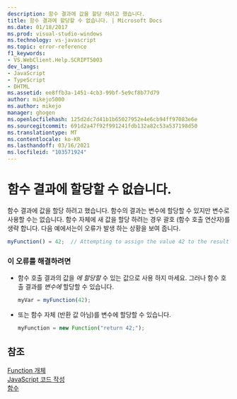 ```yaml
---
description: 함수 결과에 값을 할당 하려고 했습니다.
title: 함수 결과에 할당할 수 없습니다. | Microsoft Docs
ms.date: 01/18/2017
ms.prod: visual-studio-windows
ms.technology: vs-javascript
ms.topic: error-reference
f1_keywords:
- VS.WebClient.Help.SCRIPT5003
dev_langs:
- JavaScript
- TypeScript
- DHTML
ms.assetid: ee8ffb3a-1451-4cb3-99bf-5e9cf8b77d79
author: mikejo5000
ms.author: mikejo
manager: ghogen
ms.openlocfilehash: 125d2dc7d41b1b65027952e4e6cb94ff97083e6e
ms.sourcegitcommit: 691d2a47f92f991241fdb132a82c53a537198d50
ms.translationtype: MT
ms.contentlocale: ko-KR
ms.lasthandoff: 03/16/2021
ms.locfileid: "103571924"
---
```

# <a name="cannot-assign-to-a-function-result"></a>함수 결과에 할당할 수 없습니다.
함수 결과에 값을 할당 하려고 했습니다. 함수의 결과는 변수에 할당할 수 있지만 변수로 사용할 수는 없습니다. 함수 자체에 새 값을 할당 하려는 경우 괄호 (함수 호출 연산자)를 생략 합니다. 다음 예에서는이 오류가 발생 하는 상황을 보여 줍니다.  
  
```js
myFunction() = 42;  // Attempting to assign the value 42 to the result of the function call.  
```  
  
### <a name="to-correct-this-error"></a>이 오류를 해결하려면  
  
- 함수 호출 결과의 값을 *에 할당할* 수 있는 값으로 사용 하지 마세요. 그러나 함수 호출 결과를 *변수에* 할당할 수 있습니다.  
  
    ```JavaScript  
    myVar = myFunction(42);  
    ```  
  
- 또는 함수 자체 (반환 값 아님)를 변수에 할당할 수 있습니다.  
  
    ```JavaScript  
    myFunction = new Function("return 42;");  
    ```  
  
## <a name="see-also"></a>참조  
 [Function 개체](https://developer.mozilla.org/docs/Web/JavaScript/Reference/Global_Objects/Function)   
 [JavaScript 코드 작성](https://developer.mozilla.org/docs/Learn/Getting_started_with_the_web/JavaScript_basics)   
 [함수](https://developer.mozilla.org/docs/Learn/JavaScript/Building_blocks/Functions)
